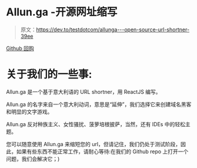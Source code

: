 # Allun.ga -开源网址缩写

> 原文：<https://dev.to/testdotcom/allunga---open-source-url-shortner-39ee>

[Github 回购](https://github.com/TestDotCom/Allun.ga)

# 关于我们的一些事:

Allun.ga 是一个基于意大利语的 URL shortner，用 ReactJS 编写。

Allun.ga 的名字来自一个意大利动词，意思是“延伸”，我们选择它来创建域名黑客和明显的文字游戏。

Allun.ga 反对种族主义、女性骚扰、菠萝培根披萨，当然，还有 IDEs 中的轻松主题。

您可以随意使用 Allun.ga 来缩短您的 url，但请记住，我们仍处于测试阶段，因此，如果有些东西不能正常工作，请耐心等待:在我们的 Github repo 上打开一个问题，我们会解决它；)